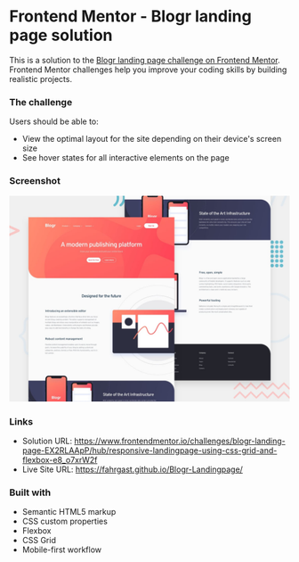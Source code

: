 # Frontend Mentor - Blogr landing page solution

This is a solution to the [Blogr landing page challenge on Frontend Mentor](https://www.frontendmentor.io/challenges/blogr-landing-page-EX2RLAApP). Frontend Mentor challenges help you improve your coding skills by building realistic projects. 

### The challenge

Users should be able to:

- View the optimal layout for the site depending on their device's screen size
- See hover states for all interactive elements on the page

### Screenshot

![](/design/desktop-preview.jpg)

### Links

- Solution URL: https://www.frontendmentor.io/challenges/blogr-landing-page-EX2RLAApP/hub/responsive-landingpage-using-css-grid-and-flexbox-e8_o7xrW2f
- Live Site URL: https://fahrgast.github.io/Blogr-Landingpage/

### Built with

- Semantic HTML5 markup
- CSS custom properties
- Flexbox
- CSS Grid
- Mobile-first workflow

